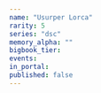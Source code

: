 ```yaml
---
name: "Usurper Lorca"
rarity: 5
series: "dsc"
memory_alpha: ""
bigbook_tier:
events:
in_portal:
published: false
---
```

